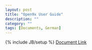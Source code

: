 ```yaml
---
layout: post
title: "Open9x User Guide"
description: ""
category: ""
tags: [Documents, German]
---
```

{% include JB/setup %}
[Document Link](https://opentx.googlecode.com/files/OpenTx%20Manual%20DE.pdf)
